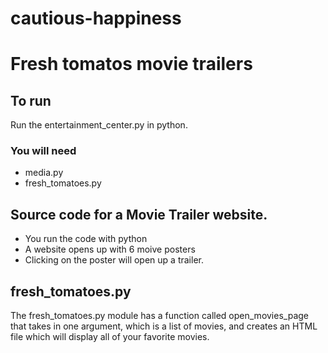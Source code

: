 # cautious-happiness
# Fresh tomatos movie trailers
## To run
Run the entertainment_center.py in python.
### You will need
* media.py
* fresh_tomatoes.py

## Source code for a Movie Trailer website.
* You run the code with python
* A website opens up with 6 moive posters
* Clicking on the poster will open up a trailer.

## fresh_tomatoes.py
The fresh_tomatoes.py module has a function called open_movies_page that takes in one argument, which is a list of movies, and creates an HTML file which will display all of your favorite movies.
